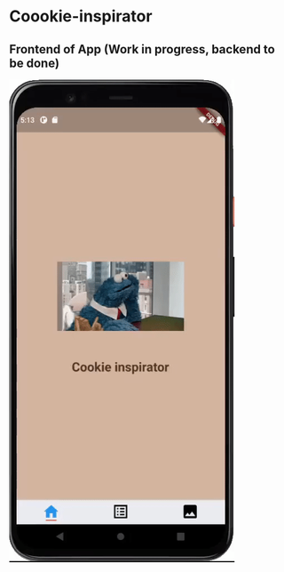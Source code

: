 # Coookie-inspirator

## Frontend of App (Work in progress, backend to be done)

![Alt Text](CookieApp.gif)